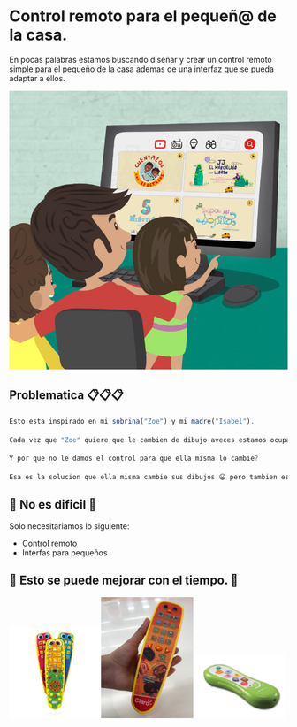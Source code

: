 # Control remoto para el pequeñ@ de la casa.

En pocas palabras estamos buscando diseñar y crear un control remoto simple para el pequeño de la casa ademas de una interfaz que se pueda adaptar a ellos.

![Aquí la descripción de la imagen por si no carga](./doc_img/control-parental.jpg)

## Problematica 📋📋📋

```js
Esto esta inspirado en mi sobrina("Zoe") y mi madre("Isabel").

Cada vez que "Zoe" quiere que le cambien de dibujo aveces estamos ocupados.

Y por que no le damos el control para que ella misma lo cambie?

Esa es la solucion que ella misma cambie sus dibujos 😀 pero tambien es el problema el control tiene muchos botones ademas que la interface no se adapta y no es sencilla.
```

## 🔧 No es dificil 🔧

Solo necesitariamos lo siguiente:

- Control remoto
- Interfas para pequeños

## 🚀 Esto se puede mejorar con el tiempo. 🚀


<img src="./doc_img/SKY-KIDS.jpg" width="33%" alt="Control Claro Kid"/><img src="./doc_img/Control-kids-2.jpeg" width="33%" alt="Control SKY KID"/><img src="./doc_img/Sony-Control-ninos.jpg" width="33%" alt="Control Claro Kid"/> 





